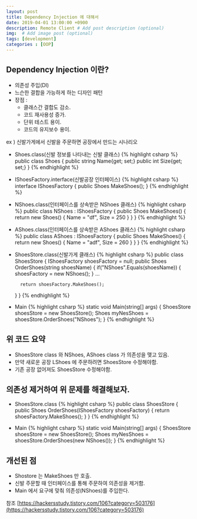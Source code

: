 ```yaml
---
layout: post
title: Dependency Injection 에 대해서
date: 2019-04-01 13:00:00 +0900
description: Remote Client # Add post description (optional)
img:  # Add image post (optional)
tags: [development]
categories : [OOP]
---
```


## Dependency Injection 이란?
 - 의존성 주입(DI)
 - 느슨한 결합을 가능하게 하는 디자인 패턴
 - 장점 : 
    - 클래스간 결합도 감소.
    - 코드 재사용성 증가.
    - 단위 테스트 용이.
    - 코드의 유지보수 용이.

ex ) 신발가게에서 신발을 주문하면 공장에서 만드는 시나리오
- Shoes.class(신발 정보를 나타내는 신발 클래스)
{% highlight csharp %}
public class Shoes
{
    public string Name{get; set;}
    public int Size{get; set;}
}
{% endhighlight %}

- IShoesFactory.interface(신발공장 인터페이스)
{% highlight csharp %}
interface IShoesFactory
{
    public Shoes MakeShoes();
}
{% endhighlight %}

- NShoes.class(인터페이스를 상속받은 NShoes 클래스)
{% highlight csharp %}
public class NShoes : IShoesFactory
{
    public Shoes MakeShoes()
    {
        return new Shoes()
        {
            Name = "df",
            Size = 250
        }
    }
}
{% endhighlight %}

- AShoes.class(인터페이스를 상속받은 AShoes 클래스)
{% highlight csharp %}
public class AShoes : IShoesFactory
{
    public Shoes MakeShoes()
    {
        return new Shoes()
        {
            Name = "adf",
            Size = 260
        }
    }
}
{% endhighlight %}

- ShoesStore.class(신발가게 클래스)
{% highlight csharp %}
public class ShoesStore
{
    IShoesFactory shoesFactory = null;
    public Shoes OrderShoes(string shoesName)
    {
        if("NShoes".Equals(shoesName))
        {
            shoesFactory = new NShoes();
        }
        ...

        return shoesFactory.MakeShoes();
    }
}
{% endhighlight %}

- Main
{% highlight csharp %}
static void Main(string[] args)
{
    ShoesStore shoesStore = new ShoesStore();
    Shoes myNesShoes = shoesStore.OrderShoes("NShoes");
}
{% endhighlight %}

## 위 코드 요약
 - ShoesStore class 와 NShoes, AShoes class 가 의존성을 맺고 있음.
 - 만약 새로운 공장 LShoes 에 주문하려면 ShoesStore 수정해야함.
 - 기존 공장 없어져도 ShoesStore 수정해야함.

## 의존성 제거하여 위 문제를 해결해보자.
- ShoesStore.class
{% highlight csharp %}
public class ShoesStore
{
    public Shoes OrderShoes(IShoesFactory shoesFactory)
    {
        return shoesFactory.MakeShoes();
    }
}
{% endhighlight %}

- Main
{% highlight csharp %}
static void Main(string[] args)
{
    ShoesStore shoesStore = new ShoesStore();
    Shoes myNesShoes = shoesStore.OrderShoes(new NShoes());
}
{% endhighlight %}

## 개선된 점
 - Shostore 는 MakeShoes 만 호출.
 - 신발 주문할 때 인터페이스를 통해 주문하여 의존성을 제거함.
 - Main 에서 요구에 맞춰 의존성(NShoes)를 주입한다.

참조 [https://hackersstudy.tistory.com/106?category=503176](https://hackersstudy.tistory.com/106?category=503176)